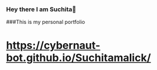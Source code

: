 ### Hey there I am Suchita👋
###This is my personal portfolio
# https://cybernaut-bot.github.io/Suchitamalick/
